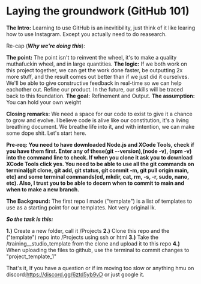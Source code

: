# Laying the groundwork (GitHub 101)



**The Intro:**  Learning to use GitHub is an inevitibility, just think of it like learing how to use Instagram. Except you actually need to do reasearch. 

Re-cap (***Why we're doing this***):
  
  **The point:**  The point isn't to reinvent the wheel, it's to make a quality muthafuckin wheel, and in large quantities. 
  **The logic:**  If we both work on this project together, we can get the work done faster, be outputting 2x more stuff, and the result comes out better than if we just              did it ourselves. We'll be able to give constructive feedback in real-time so we can help eachother out. Refine our product. In the future, our skills will be traced back to this foundation. 
  **The goal:** Refinement and Output.
  **The assumption:** You can hold your own weight

**Closing remarks:** We need a space for our code to exist to give it a chance to grow and evolve. I believe code is alive like our constitution, it's a living breathing document. We breathe life into it, and with intention, we can make some dope shit. Let's start here.


**Pre-req: You need to have downloaded Node.js and XCode Tools, check if you have them first. Enter any of these(git --version),(node -v), (npm -v) into the command line to check. If when you clone it ask you to download XCode Tools click yes. You need to be able to use all the git commands on terminal(git clone, git add, git status, git commit -m, git pull origin main, etc) and some terminal commands(cd, mkdir, cat, rm, -s, -r, sudo, nano, etc). Also, I trust you to be able to decern when to commit to main and when to make a new branch.**


**The Background:** The first repo I made ("template") is a list of templates to use as a starting point for our templates. Not very original Ik.

***So the task is this:***

  **1.)** Create a new folder, call it /Projects 
  **2.)** Clone this repo and the ("template") repo into /Projects using ssh or html
  **3.)** Take the /training__studio_template from the clone and upload it to this repo
  **4.)** When uploading the files to github, use the terminal to commit changes to "project_template_1" 
  
  

That's it, If you have a question or if im moving too slow or anything hmu on discord:https://discord.gg/6ztd5yb9vD or just google it.
